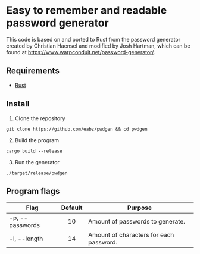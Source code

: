 # Easy to remember and readable password generator

This code is based on and ported to Rust from the password generator created by Christian Haensel and modified by Josh Hartman, which can be found at https://www.warpconduit.net/password-generator/.

## Requirements

- [Rust](https://www.rust-lang.org/tools/install)

## Install

1. Clone the repository

```
git clone https://github.com/eabz/pwdgen && cd pwdgen
```

2. Build the program

```
cargo build --release
```

3. Run the generator

```
./target/release/pwdgen
```

## Program flags

| Flag            | Default | Purpose                                 |
| --------------- | :-----: | --------------------------------------- |
| -p, --passwords |   10    | Amount of passwords to generate.        |
| -l, --length    |   14    | Amount of characters for each password. |
